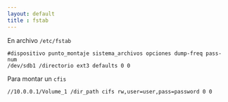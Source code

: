 ```yaml
---
layout: default
title : fstab
---
```

En archivo `/etc/fstab`

    #dispositivo punto_montaje sistema_archivos opciones dump-freq pass-num
    /dev/sdb1 /directorio ext3 defaults 0 0

Para montar un `cfis`

    //10.0.0.1/Volume_1 /dir_path cifs rw,user=user,pass=password 0 0
